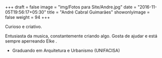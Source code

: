 +++
draft = false
image = "img/Fotos para Site/Andre.jpg"
date = "2016-11-05T19:56:17+05:30"
title = "André Cabral Guimarães"
showonlyimage = false
weight = 94
+++

Curioso e criativo.

<!--more-->

Entusiasta da musica, constantemente criando algo. Gosta de ajudar e está sempre aperreando Elke .


* Graduando em Arquitetura e Urbanismo (UNIFACISA)
